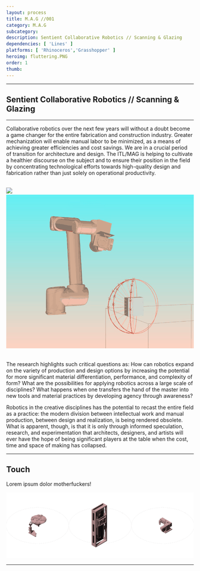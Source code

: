```yaml
---
layout: process
title: M.A.G //001
category: M.A.G
subcategory: 
description: Sentient Collaborative Robotics // Scanning & Glazing
dependencies: [ 'Lines' ]
platforms: [ 'Rhinoceros','Grasshopper' ]
heroimg: fluttering.PNG
order: 1
thumb: 
---
```


<hr class="homebreak">

## Sentient Collaborative Robotics // Scanning & Glazing
---

Collaborative robotics over the next few years will without a doubt become a game changer for the entire fabrication and construction industry. Greater mechanization will enable manual labor to be minimized, as a means of achieving greater efficiencies and cost savings. We are in a crucial period of transition for architecture and design. The ITL/MAG is helping to cultivate a healthier discourse on the subject and to ensure their position in the field by concentrating technological efforts towards high-quality design and fabrication rather than just solely on operational productivity.

<br>
<div class="container">
<div class="row">
  <div class="col">
  <img src="images/sprayPath.gif">
  </div>
  <div class="col">
  <img src="images/cameraPath.gif">
  </div>
</div>
</div>
<br>

The research highlights such critical questions as: How can robotics expand on the variety of production and design options by increasing the potential for more significant material differentiation, performance, and complexity of form? What are the possibilities for applying robotics across a large scale of disciplines? What happens when one transfers the hand of the master into new tools and material practices by developing agency through awareness?

Robotics in the creative disciplines has the potential to recast the entire field as a practice: the modern division between intellectual work and manual production, between design and realization, is being rendered obsolete. What is apparent, though, is that it is only through informed speculation, research, and experimentation that architects, designers, and artists will ever have the hope of being significant players at the table when the cost, time and space of making has collapsed.

---

## Touch

Lorem ipsum dolor motherfuckers!

![](images/trip.gif)

---

<br><br>

